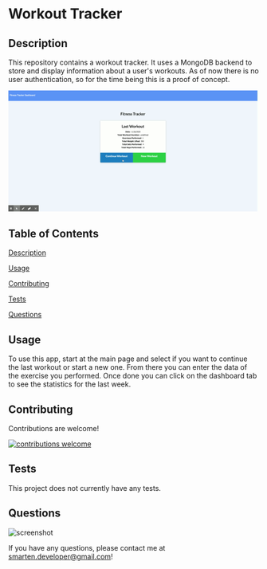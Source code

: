 # Workout Tracker

## Description

This repository contains a workout tracker. It uses a MongoDB backend to store and display information about a user's workouts. As of now there is no user authentication, so for the time being this is a proof of concept.

![screenshot](./assets/FitnessTracker.gif)

## Table of Contents

[Description](#Description)

[Usage](#Usage)

[Contributing](#Contributing)

[Tests](#Tests)

[Questions](#Questions)

## Usage

To use this app, start at the main page and select if you want to continue the last workout or start a new one. From there you can enter the data of the exercise you performed. Once done you can click on the dashboard tab to see the statistics for the last week.

## Contributing

Contributions are welcome!

[![contributions welcome](https://img.shields.io/badge/contributions-welcome-brightgreen.svg?style=flat)](https://github.com/sean-marten/exmployee-directory/issues)

## Tests

This project does not currently have any tests.

## Questions

![screenshot](https://avatars0.githubusercontent.com/u/63083817?v=4)

If you have any questions, please contact me at smarten.developer@gmail.com!
